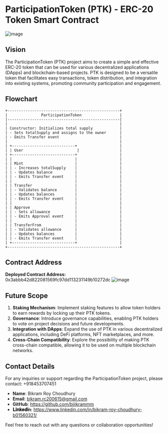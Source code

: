 # ParticipationToken (PTK) - ERC-20 Token Smart Contract

![image](https://github.com/user-attachments/assets/cf05ef89-4a2c-4d80-aaf9-6cc67307004a)

## Vision

The ParticipationToken (PTK) project aims to create a simple and effective ERC-20 token that can be used for various decentralized applications (DApps) and blockchain-based projects. PTK is designed to be a versatile token that facilitates easy transactions, token distribution, and integration into existing systems, promoting community participation and engagement.

## Flowchart

```
+--------------------------------------------------+
|               ParticipationToken                 |
|--------------------------------------------------|
|                                                  |
| Constructor: Initializes total supply            |
| - Sets totalSupply and assigns to the owner      |
| - Emits Transfer event                           |
|                                                  |
| +----------------------------+                   |
| | User                        |                  |
| +----------------------------+                   |
| |                            |                   |
| | Mint                       |                   |
| | - Increases totalSupply    |                   |
| | - Updates balance          |                   |
| | - Emits Transfer event     |                   |
| |                            |                   |
| | Transfer                   |                   |
| | - Validates balance        |                   |
| | - Updates balances         |                   |
| | - Emits Transfer event     |                   |
| |                            |                   |
| | Approve                    |                   |
| | - Sets allowance           |                   |
| | - Emits Approval event     |                   |
| |                            |                   |
| | TransferFrom               |                   |
| | - Validates allowance      |                   |
| | - Updates balances         |                   |
| | - Emits Transfer event     |                   |
| +----------------------------+                   |
+--------------------------------------------------+

```

## Contract Address

**Deployed Contract Address:** 0x3abbb42d822081569fc97dd113231149b10272dc
![image](https://github.com/user-attachments/assets/709c389e-0b93-496f-bf0a-706d7aeab8b4)


## Future Scope

1. **Staking Mechanism**: Implement staking features to allow token holders to earn rewards by locking up their PTK tokens.
2. **Governance**: Introduce governance capabilities, enabling PTK holders to vote on project decisions and future developments.
3. **Integration with DApps**: Expand the use of PTK in various decentralized applications, including DeFi platforms, NFT marketplaces, and more.
4. **Cross-Chain Compatibility**: Explore the possibility of making PTK cross-chain compatible, allowing it to be used on multiple blockchain networks.

## Contact Details

For any inquiries or support regarding the ParticipationToken project, please contact: +918453707451

- **Name**: Bikram Roy Choudhury
- **Email**: bikram.rc200615@gmail.com
- **GitHub**: https://github.com/biiikrammm
- **𝐋𝐢𝐧𝐤𝐞𝐝𝐢n**: https://www.linkedin.com/in/bikram-roy-choudhury-b01560321/

Feel free to reach out with any questions or collaboration opportunities!

